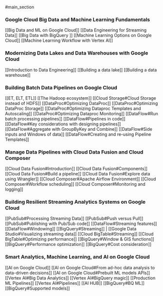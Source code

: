 #main_section

### Google Cloud Big Data and Machine Learning Fundamentals
[[Big Data and ML on Google Cloud]]
[[Data Engineering for Streaming Data]]
[[Big Data with BigQuery ]]
[[Machine Learning Options on Google Cloud]]
[[Machine Learning Workflow with Vertex AI]]

### Modernizing Data Lakes and Data Warehouses with Google Cloud
[[Introduction to Data Engineering]]
[[Building a data lake]]
[[Building a data warehouse]]

### Building Batch Data Pipelines on Google Cloud
[[ET, ELT, ETL]]
[[The Hadoop ecosystem]]
[[Cloud Storage#Cloud Storage instead of HDFS]]
[[DataProc#Optimizing DataProc]]
[[DataProc#Optimizing DataProc Storage]]
[[DataProc#Optimizing Dataproc Templates and Autoscaling]]
[[DataProc#Optimizing Dataproc Monitoring]]
[[DataFlow#Run batch processing pipelines]]
[[DataFlow#Pipelines in code]]
[[DataFlow#Key considerations with designing pipelines]]
[[DataFlow#Aggregate with GroupByKey and Combine]]
[[DataFlow#Side inputs and Windows of data]]
[[DataFlow#Creating and re-using Pipeline Templates]]

### Manage Data Pipelines with Cloud Data Fusion and Cloud Composer
[[Cloud Data Fusion#Introduction]]
[[Cloud Data Fusion#Components]]
[[Cloud Data Fusion#Build a pipeline]]
[[Cloud Data Fusion#Explore data using Wrangler]]
[[Cloud Composer#Apache Airflow Environment]]
[[Cloud Composer#Workflow scheduling]]
[[Cloud Composer#Monitoring and logging]]


### Building Resilient Streaming Analytics Systems on Google Cloud
[[PubSub#Processing Streaming Data]]
[[PubSub#Push versus Pull]]
[[PubSub#Publishing with Pub/Sub code]]
[[DataFlow#Streaming features]]
[[DataFlow#Windowing]]
[[BigQuery#Streaming]] | [[Google Data Studio#Visualizing streaming data]]
[[Cloud BigTable#Streaming]]
[[Cloud BigTable#Optimizing performance]]
[[BigQuery#Window & GIS functions]]
[[BigQuery#Performance optimization]]
[[BigQuery#Cost consideration]]

### Smart Analytics, Machine Learning, and AI on Google Cloud
[[AI on Google Cloud]]
[[AI on Google Cloud#From ad-hoc data analysis to data-driven decisions]]
[[AI on Google Cloud#Prebuilt ML models APIs]]
[[Vertex AI#Big Data Analytics]]
[[Vertex AI#BigQuery magic]]
[[Production ML Pipelines]]
[[Vertex AI#Pipelines]]
[[AI HUB]]
[[BigQuery#BQ ML]]
[[BigQuery#Supported models]]